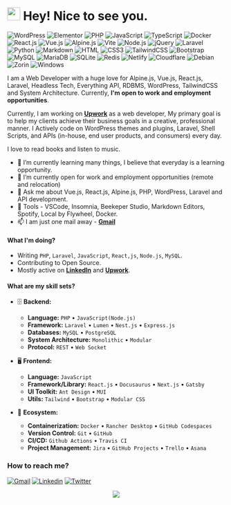 <h1><img src="https://emojis.slackmojis.com/emojis/images/1531849430/4246/blob-sunglasses.gif?1531849430" width="30"/> Hey! Nice to see you.</h1>  
        
![WordPress](https://img.shields.io/badge/Wordpress-21759B?style=flat-square&logo=wordpress&logoColor=white)
![Elementor](https://img.shields.io/badge/Elementor-9146FF?style=flat-square&logo=elementor&logoColor=white)
![PHP](https://img.shields.io/badge/PHP-777BB4?style=flat-square&logo=php&logoColor=white)
![JavaScript](https://img.shields.io/badge/JavaScript-F7DF1E?style=flat-square&logo=javascript&logoColor=black)
![TypeScript](https://img.shields.io/badge/TypeScript-007ACC?style=flat-square&logo=typescript&logoColor=white)
![Docker](https://img.shields.io/badge/Docker-0CC1F3?style=flat-square&logo=docker&logoColor=white)
![React.js](https://img.shields.io/badge/React.js-0081CB?style=flat-square&logo=react&logoColor=61DAFB)
![Vue.js](https://img.shields.io/badge/Vue.js-35495E?style=flat-square&logo=vue.js&logoColor=4FC08D)
![Alpine.js](https://img.shields.io/badge/Alpine.js-663399?style=flat-square&logo=alpine.js&logoColor=white)
![Vite](https://img.shields.io/badge/Vite-593D88?style=flat-square&logo=vite&logoColor=white)
![Node.js](https://img.shields.io/badge/Node.js-43853D?style=flat-square&logo=node.js&logoColor=white)
![jQuery](https://img.shields.io/badge/jQuery-0769AD?style=flat-square&logo=jquery&logoColor=white)
![Laravel](https://img.shields.io/badge/Laravel-FF2D20?style=flat-square&logo=laravel&logoColor=white)
![Python](https://img.shields.io/badge/Python-3776AB?style=flat-square&logo=python&logoColor=white)
![Markdown](https://img.shields.io/badge/Markdown-000000?style=flat-square&logo=markdown&logoColor=white)
![HTML](https://img.shields.io/badge/HTML5-E34F26?style=flat-square&logo=html5&logoColor=white)
![CSS3](https://img.shields.io/badge/CSS3-1572B6?style=flat-square&logo=css3&logoColor=white)
![TailwindCSS](https://img.shields.io/badge/Tailwind_CSS-38B2AC?style=flat-square&logo=tailwind-css&logoColor=white)
![Bootstrap](https://img.shields.io/badge/Bootstrap-563D7C?style=flat-square&logo=bootstrap&logoColor=white)
![MySQL](https://img.shields.io/badge/MySQL-005C84?style=flat-square&logo=mysql&logoColor=white)
![MariaDB](https://img.shields.io/badge/MariaDB-003545?style=flat-square&logo=mariadb&logoColor=white)
![SQLite](https://img.shields.io/badge/SQLite-07405E?style=flat-square&logo=sqlite&logoColor=white)
![Redis](https://img.shields.io/badge/redis-%23DD0031.svg?&style=flat-square&logo=redis&logoColor=white)
![Netlify](https://img.shields.io/badge/Netlify-00C7B7?style=flat-square&logo=netlify&logoColor=white)
![Cloudflare](https://img.shields.io/badge/Cloudflare-F38020?style=flat-square&logo=Cloudflare&logoColor=white)
![Debian](https://img.shields.io/badge/Debian-A81D33?style=flat-square&logo=debian&logoColor=white)
![Zorin](https://img.shields.io/badge/Zorin%20OS-0CC1F3?style=flat-square&logo=zorin&logoColor=white)
![Windows](https://img.shields.io/badge/windows-000000?style=flat-square&logo=windows&logoColor=white)
   
I am a Web Developer with a huge love for Alpine.js, Vue.js, React.js, Laravel, Headless Tech, Everything API, RDBMS, WordPress, TailwindCSS and System Architecture. Currently, **I'm open to work and employment opportunities**.
   
Currently, I am working on **[Upwork](https://www.upwork.com/fl/~0111236bcb71a56a41)** as a web developer, My primary goal is to help my clients achieve their business goals in a creative, professional manner. I Actively code on WordPress themes and plugins, Laravel, Shell Scripts, and APIs (in-house, end user products, and consumers) every day.
   
I love to read books and listen to music.
   
- 🌱 I’m currently learning many things, I believe that everyday is a learning opportunity.
- 👯 I’m currently open for work and employment opportunities (remote and relocation)
- 💬 Ask me about Vue.js, React.js, Alpine.js, PHP, WordPress, Laravel and API development.
- :wrench: Tools - VSCode, Insomnia, Beekeper Studio, Markdown Editors, Spotify, Local by Flywheel, Docker.
- 📫 I am just one mail away - **[Gmail](https://mailto:mahim.upwork@gmail.com)**

#### What I'm doing?

- Writing `PHP`, `Laravel`, `JavaScript`, `React,js`, `Node.js`, `MySQL`.
- Contributing to Open Source.
- Mostly active on **[LinkedIn](https://www.linkedin.com/in/svzapurbo)** and **[Upwork](https://www.upwork.com/fl/~0111236bcb71a56a41)**.

#### What are my skill sets?

- 🗄️ **Backend:**

  - **Language:** `PHP` • `JavaScript(Node.js)`
  - **Framework:** `Laravel` • `Lumen` • `Nest.js` • `Express.js`
  - **Databases:** `MySQL` • `PostgreSQL`
  - **System Architecture:** `Monolithic` • `Modular`
  - **Protocol:** `REST` • `Web Socket`

- 🖥 **Frontend:**
  
  - **Language:** `JavaScript`
  - **Framework/Library:** `React.js` • `Docusaurus` • `Next.js` • `Gatsby`
  - **UI Toolkit:** `Ant Design` • `MUI`
  - **Utils:** `Tailwind` • `Bootstrap` • `Modular CSS`

- 🎡 **Ecosystem:**
  - **Containerization:** `Docker` • `Rancher Desktop` • `GitHub Codespaces`
  - **Version Control:** `Git` • `GitHub`
  - **CI/CD:** `Github Actions` • `Travis CI`
  - **Project Management:** `Jira` • `GitHub Projects` • `Trello` • `Asana`
 
### How to reach me?

[![Gmail](https://img.shields.io/badge/Gmail-EA4335?style=flat-square&logo=gmail&logoColor=white)](https://mailto:mahim.upwork@gmail.com)
[![Linkedin](https://img.shields.io/badge/LinkedIn-0077B5?style=flat-square&logo=linkedin&logoColor=white)](https://www.linkedin.com/in/svzapurbo) 
[![Twitter](https://img.shields.io/badge/Twitter-1DA1F2?style=flat-square&logo=twitter&logoColor=white)](https://twitter.com/SvzApurbo)

<p align="center">
<!-- <a href="https://github.com/git-mahim"><img src="https://github-readme-stats.vercel.app/api?username=git-mahim&show_icons=true&hide=&count_private=true&title_color=3382ed&text_color=ffffff&icon_color=3382ed&bg_color=1c1917&hide_border=true&show_icons=true" alt="git-mahim's GitHub stats" /></a> -->
<a href="https://github.com/git-mahim"><img src="https://github-readme-streak-stats.herokuapp.com/?user=git-mahim&stroke=ffffff&background=1c1917&ring=0891b2&fire=0891b2&currStreakNum=ffffff&currStreakLabel=0891b2&sideNums=ffffff&sideLabels=ffffff&dates=ffffff&hide_border=true" /></a>
  
       
            
  
                   
    
   
  
</p>



